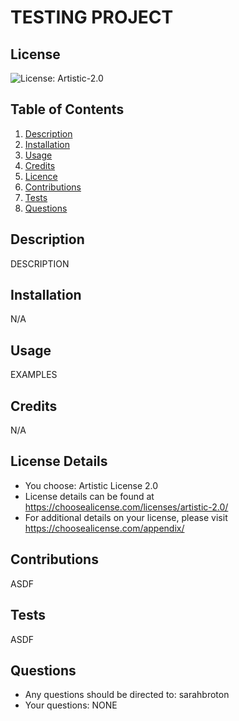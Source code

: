 # TESTING PROJECT
  
  ## License
  ![License: Artistic-2.0](https://img.shields.io/badge/License-Artistic_2.0-0298c3.svg)

  ## Table of Contents
  1. [Description](#description)
  2. [Installation](#installation)
  3. [Usage](#usage)
  4. [Credits](#credits)
  5. [Licence](#licence)
  6. [Contributions](#contributions)
  7. [Tests](#tests)
  8. [Questions](#questions)

  ## Description
  DESCRIPTION

  ## Installation
  N/A

  ## Usage
  EXAMPLES

  ## Credits
  N/A
  
  ## License Details
  - You choose:  Artistic License 2.0
  - License details can be found at https://choosealicense.com/licenses/artistic-2.0/
  - For additional details on your license, please visit https://choosealicense.com/appendix/

  ## Contributions
  ASDF

  ## Tests
  ASDF

  ## Questions
  * Any questions should be directed to: sarahbroton
  * Your questions: NONE

